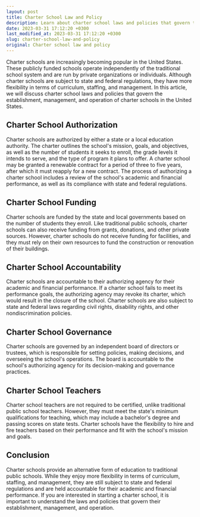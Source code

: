 ```yaml
---
layout: post
title: Charter School Law and Policy
description: Learn about charter school laws and policies that govern the establishment, management, and operation of charter schools in the United States.
date: 2023-03-31 17:12:20 +0300
last_modified_at: 2023-03-31 17:12:20 +0300
slug: charter-school-law-and-policy
original: Charter school law and policy
---
```


Charter schools are increasingly becoming popular in the United States. These publicly funded schools operate independently of the traditional school system and are run by private organizations or individuals. Although charter schools are subject to state and federal regulations, they have more flexibility in terms of curriculum, staffing, and management. In this article, we will discuss charter school laws and policies that govern the establishment, management, and operation of charter schools in the United States.

## Charter School Authorization

Charter schools are authorized by either a state or a local education authority. The charter outlines the school's mission, goals, and objectives, as well as the number of students it seeks to enroll, the grade levels it intends to serve, and the type of program it plans to offer. A charter school may be granted a renewable contract for a period of three to five years, after which it must reapply for a new contract. The process of authorizing a charter school includes a review of the school's academic and financial performance, as well as its compliance with state and federal regulations.

## Charter School Funding

Charter schools are funded by the state and local governments based on the number of students they enroll. Like traditional public schools, charter schools can also receive funding from grants, donations, and other private sources. However, charter schools do not receive funding for facilities, and they must rely on their own resources to fund the construction or renovation of their buildings.

## Charter School Accountability

Charter schools are accountable to their authorizing agency for their academic and financial performance. If a charter school fails to meet its performance goals, the authorizing agency may revoke its charter, which would result in the closure of the school. Charter schools are also subject to state and federal laws regarding civil rights, disability rights, and other nondiscrimination policies.

## Charter School Governance

Charter schools are governed by an independent board of directors or trustees, which is responsible for setting policies, making decisions, and overseeing the school's operations. The board is accountable to the school's authorizing agency for its decision-making and governance practices.

## Charter School Teachers

Charter school teachers are not required to be certified, unlike traditional public school teachers. However, they must meet the state's minimum qualifications for teaching, which may include a bachelor's degree and passing scores on state tests. Charter schools have the flexibility to hire and fire teachers based on their performance and fit with the school's mission and goals.

## Conclusion

Charter schools provide an alternative form of education to traditional public schools. While they enjoy more flexibility in terms of curriculum, staffing, and management, they are still subject to state and federal regulations and are held accountable for their academic and financial performance. If you are interested in starting a charter school, it is important to understand the laws and policies that govern their establishment, management, and operation.